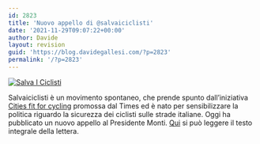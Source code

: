 ```yaml
---
id: 2823
title: 'Nuovo appello di @salvaiciclisti'
date: '2021-11-29T09:07:22+00:00'
author: Davide
layout: revision
guid: 'https://blog.davidegallesi.com/?p=2823'
permalink: '/?p=2823'
---
```


[![Salva I Ciclisti](http://www.salvaiciclisti.it/wp-content/uploads/2012/04/logo.png)](http://www.salvaiciclisti.it)

Salvaiciclisti è un movimento spontaneo, che prende spunto dall’iniziativa [Cities fit for cycling](http://www.thetimes.co.uk/tto/public/cyclesafety/ "Cities fit for cycling") promossa dal Times ed è nato per sensibilizzare la politica riguardo la sicurezza dei ciclisti sulle strade italiane. Oggi ha pubblicato un nuovo appello al Presidente Monti. [Qui](http://www.salvaiciclisti.it/blog/2012/06/14/salvaiciclisti-dagli-infortuni-in-itinere/#more-1466 "Salvaiciclisti") si può leggere il testo integrale della lettera.